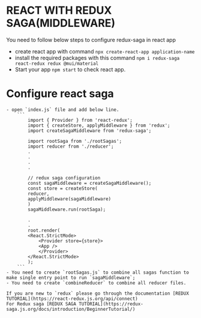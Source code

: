 # REACT WITH REDUX SAGA(MIDDLEWARE)
You need to follow below steps to configure redux-saga in react app

- create react app with command `npx create-react-app application-name`
- install the required packages with this command `npm i redux-saga react-redux redux @mui/material`
- Start your app `npm start` to check react app.

# Configure react saga
    - open `index.js` file and add below line.
        ```
            import { Provider } from 'react-redux';
            import { createStore, applyMiddleware } from 'redux';
            import createSagaMiddleware from 'redux-saga';

            import rootSaga from './rootSagas';
            import reducer from './reducer';
            .
            .
            .
            .

            // redux saga configuration
            const sagaMiddleware = createSagaMiddleware();
            const store = createStore(
            reducer,
            applyMiddleware(sagaMiddleware)
            )
            sagaMiddleware.run(rootSaga);

            .
            .
            root.render(
            <React.StrictMode>
                <Provider store={store}>
                <App />
                </Provider>
            </React.StrictMode>
            );
        ```
    - You need to create `rootSagas.js` to combine all sagas function to make single entry point to run `sagaMiddleware`;
    - You need to create `combineReducer` to combine all reducer files.

    If you are new to `redux` please go through the documentation [REDUX TUTORIAL](https://react-redux.js.org/api/connect)
    For Redux saga [REDUX SAGA TUTORIAL](https://redux-saga.js.org/docs/introduction/BeginnerTutorial/)
